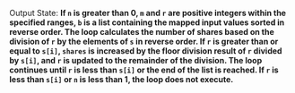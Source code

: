 Output State: **If `n` is greater than 0, `m` and `r` are positive integers within the specified ranges, `b` is a list containing the mapped input values sorted in reverse order. The loop calculates the number of shares based on the division of `r` by the elements of `s` in reverse order. If `r` is greater than or equal to `s[i]`, `shares` is increased by the floor division result of `r` divided by `s[i]`, and `r` is updated to the remainder of the division. The loop continues until `r` is less than `s[i]` or the end of the list is reached. If `r` is less than `s[i]` or `n` is less than 1, the loop does not execute.**